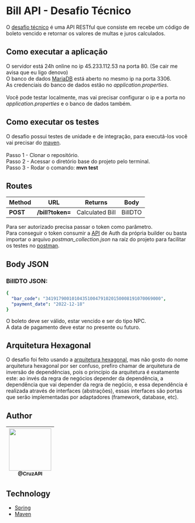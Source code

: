 # Bill API - Desafio Técnico
O [desafio técnico](https://platformbuilders.notion.site/Desafio-T-cnico-483464fe010e4122b88499f4b3d625d9) é uma API RESTful que consiste em recebe um código de boleto vencido e retornar os valores de multas e juros calculados. 

## Como executar a aplicação
O servidor está 24h online no ip 45.233.112.53 na porta 80. (Se cair me avisa que eu ligo denovo) <br>
O banco de dados [MariaDB](https://mariadb.org/) está aberto no mesmo ip na porta 3306. <br>
As credenciais do banco de dados estão no *application.properties*. <br>
<br>
Você pode testar localmente, mas vai precisar configurar o ip e a porta no *application.properties* e o banco de dados também.

## Como executar os testes
O desafio possui testes de unidade e de integração, para executá-los você vai precisar do [maven](https://maven.apache.org/). <br>
<br>
Passo 1 - Clonar o repositório. <br>
Passo 2 - Acessar o diretório base do projeto pelo terminal. <br>
Passo 3 - Rodar o comando: **mvn test** <br>

## Routes
| Method		| URL 							| Returns 				| Body 				| 
| --- 			| --- 							| --- 						| --- 				| 
| **POST**	| **/bill?token=** 	| Calculated Bill	| BillDTO			| 

Para ser autorizado precisa passar o token como parâmetro. <br>
Para conseguir o token consumir a [API](https://vagas.builders/api/builders/auth/tokens) de Auth da própria builder ou basta importar o arquivo *postman_collection.json* na raíz do projeto para facilitar os testes no [postman](https://www.postman.com/). <br>

## Body JSON

### BillDTO JSON:
```yaml
{
  "bar_code": "34191790010104351004791020150008191070069000",
  "payment_date": "2022-12-18"
}
```
O boleto deve ser válido, estar vencido e ser do tipo NPC. <br>
A data de pagamento deve estar no presente ou futuro. <br>

## Arquitetura Hexagonal
O desafio foi feito usando a [arquitetura hexagonal](https://en.wikipedia.org/wiki/Hexagonal_architecture_(software)), mas não gosto do nome arquitetura hexagonal por ser confuso, prefiro chamar de arquitetura de inversão de dependências, pois o princípio da arquitetura é exatamente este: ao invés da regra de negócios depender da dependência, a dependência que vai depender da regra de negócio, e essa dependência é realizada através de interfaces (abstrações), essas interfaces são portas que serão implementadas por adaptadores (framework, database, etc).

## Author
| [<img src="https://github.com/cruzapi.png?size=115" width=115><br><sub>@CruzAPI</sub>](https://github.com/cruzapi) |
| :---: |

## Technology

- [Spring](https://spring.io/)
- [Maven](https://maven.apache.org/)
